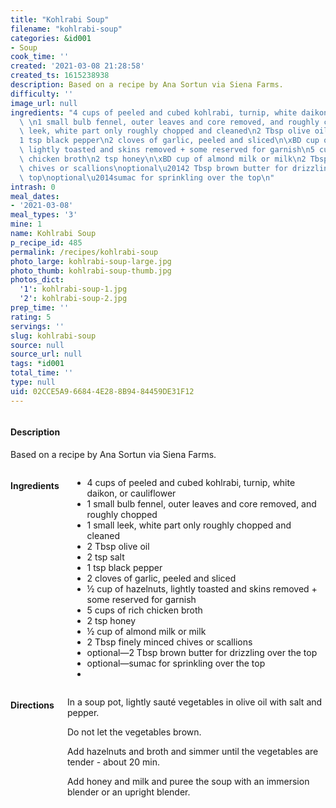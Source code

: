 ```yaml
---
title: "Kohlrabi Soup"
filename: "kohlrabi-soup"
categories: &id001
- Soup
cook_time: ''
created: '2021-03-08 21:28:58'
created_ts: 1615238938
description: Based on a recipe by Ana Sortun via Siena Farms.
difficulty: ''
image_url: null
ingredients: "4 cups of peeled and cubed kohlrabi, turnip, white daikon, or cauliflower\
  \ \n1 small bulb fennel, outer leaves and core removed, and roughly chopped\n1 small\
  \ leek, white part only roughly chopped and cleaned\n2 Tbsp olive oil\n2 tsp salt\n\
  1 tsp black pepper\n2 cloves of garlic, peeled and sliced\n\xBD cup of hazelnuts,\
  \ lightly toasted and skins removed + some reserved for garnish\n5 cups of rich\
  \ chicken broth\n2 tsp honey\n\xBD cup of almond milk or milk\n2 Tbsp finely minced\
  \ chives or scallions\noptional\u20142 Tbsp brown butter for drizzling over the\
  \ top\noptional\u2014sumac for sprinkling over the top\n"
intrash: 0
meal_dates:
- '2021-03-08'
meal_types: '3'
mine: 1
name: Kohlrabi Soup
p_recipe_id: 485
permalink: /recipes/kohlrabi-soup
photo_large: kohlrabi-soup-large.jpg
photo_thumb: kohlrabi-soup-thumb.jpg
photos_dict:
  '1': kohlrabi-soup-1.jpg
  '2': kohlrabi-soup-2.jpg
prep_time: ''
rating: 5
servings: ''
slug: kohlrabi-soup
source: null
source_url: null
tags: *id001
total_time: ''
type: null
uid: 02CCE5A9-6684-4E28-8B94-84459DE31F12
---
```

<div class="large-8 medium-7 columns" id="writeup">		<div id="description"><h4>Description</h4>
<div class="box box-description content"><p>Based on a recipe by Ana Sortun via Siena Farms.</p>
</div></div>	</div><!-- #writeup -->
</div><!-- #row-one -->
<div class="row" id="row-two">	<div class="medium-4 small-5 columns" id="ingredients"><h4>Ingredients</h4><div class="box box-ingredients content"><ul>
<li>4 cups of peeled and cubed kohlrabi, turnip, white daikon, or cauliflower</li>
<li>1 small bulb fennel, outer leaves and core removed, and roughly chopped</li>
<li>1 small leek, white part only roughly chopped and cleaned</li>
<li>2 Tbsp olive oil</li>
<li>2 tsp salt</li>
<li>1 tsp black pepper</li>
<li>2 cloves of garlic, peeled and sliced</li>
<li>½ cup of hazelnuts, lightly toasted and skins removed + some reserved for garnish</li>
<li>5 cups of rich chicken broth</li>
<li>2 tsp honey</li>
<li>½ cup of almond milk or milk</li>
<li>2 Tbsp finely minced chives or scallions</li>
<li>optional—2 Tbsp brown butter for drizzling over the top</li>
<li>optional—sumac for sprinkling over the top</li>
<li></li>
</ul>
</div>	</div>	<div class="medium-6 small-7 columns" id="directions"><h4>Directions</h4><div class="box box-directions content"><p>In a soup pot, lightly sauté vegetables in olive oil with salt and pepper.</p>
<p>Do not let the vegetables brown.</p>
<p>Add hazelnuts and broth and simmer until the vegetables are tender - about 20 min.</p>
<p>Add honey and milk and puree the soup with an immersion blender or an upright blender.</p>
</div>	</div>